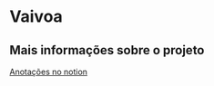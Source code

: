 # Vaivoa

## Mais informações sobre o projeto
[Anotações no notion](https://www.notion.so/pedrobarbosa/Vaivoa-Teste-t-cnico-C-NET-Api-Rest-102fc1692bd54952affca22e43d0362e)